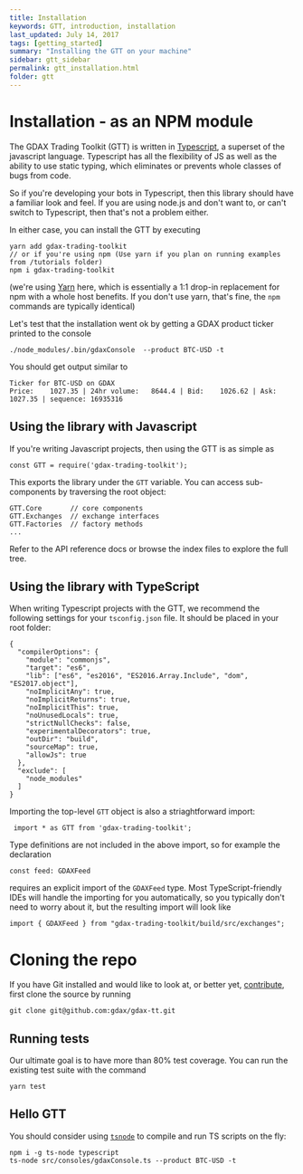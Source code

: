 ```yaml
---
title: Installation
keywords: GTT, introduction, installation
last_updated: July 14, 2017
tags: [getting_started]
summary: "Installing the GTT on your machine"
sidebar: gtt_sidebar
permalink: gtt_installation.html
folder: gtt
---
```


# Installation - as an NPM module

The GDAX Trading Toolkit (GTT) is written in [Typescript](https://www.typescriptlang.org), a superset of the javascript
language. Typescript has all the flexibility of JS as well as the ability to use static typing, which eliminates or prevents
 whole classes of bugs from code.
 
So if you're developing your bots in Typescript, then this library should have a familiar look and feel. If you are using
node.js and don't want to, or can't switch to Typescript, then that's not a problem either.

In either case, you can install the GTT by executing 
   
    yarn add gdax-trading-toolkit
    // or if you're using npm (Use yarn if you plan on running examples from /tutorials folder)
    npm i gdax-trading-toolkit
   
(we're using [Yarn](https://yarnpkg.com/) here, which is essentially a 1:1 drop-in replacement for npm with a whole host 
benefits. If you don't use yarn, that's fine, the `npm` commands are typically identical)

Let's test that the installation went ok by getting a GDAX product ticker printed to the console

    ./node_modules/.bin/gdaxConsole  --product BTC-USD -t

You should get output similar to

    Ticker for BTC-USD on GDAX
    Price:    1027.35 | 24hr volume:   8644.4 | Bid:    1026.62 | Ask:    1027.35 | sequence: 16935316

## Using the library with Javascript

If you're writing Javascript projects, then using the GTT is as simple as

    const GTT = require('gdax-trading-toolkit');

This exports the library under the `GTT` variable. You can access sub-components by traversing the root object:

    GTT.Core       // core components
    GTT.Exchanges  // exchange interfaces
    GTT.Factories  // factory methods
    ...

Refer to the API reference docs or browse the index files to explore the full tree.

## Using the library with TypeScript

When writing Typescript projects with the GTT, we recommend the following settings for your `tsconfig.json` file. It should be placed in your root folder:

    {
      "compilerOptions": {
        "module": "commonjs",
        "target": "es6",
        "lib": ["es6", "es2016", "ES2016.Array.Include", "dom", "ES2017.object"],
        "noImplicitAny": true,
        "noImplicitReturns": true,
        "noImplicitThis": true,
        "noUnusedLocals": true,
        "strictNullChecks": false,
        "experimentalDecorators": true,
        "outDir": "build",
        "sourceMap": true,
        "allowJs": true
      },
      "exclude": [
        "node_modules"
      ]
    }

Importing the top-level `GTT` object is also a striaghtforward import:

     import * as GTT from 'gdax-trading-toolkit';

Type definitions are not included in the above import, so for example the declaration

    const feed: GDAXFeed

requires an explicit import of the `GDAXFeed` type. Most TypeScript-friendly IDEs will handle the importing for you automatically, so you typically don't need to worry about it, but the resulting import will look like

    import { GDAXFeed } from "gdax-trading-toolkit/build/src/exchanges";

# Cloning the repo

If you have Git installed and would like to look at, or better yet, [contribute](/contributing.html), first
clone the source by running

    git clone git@github.com:gdax/gdax-tt.git

## Running tests

Our ultimate goal is to have more than 80% test coverage. You can run the existing test suite with the command

    yarn test

## Hello GTT

You should consider using [`tsnode`](https://www.npmjs.com/package/ts-node) to compile and run TS scripts on the fly:

    npm i -g ts-node typescript
    ts-node src/consoles/gdaxConsole.ts --product BTC-USD -t

